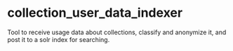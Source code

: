 # collection_user_data_indexer
Tool to receive usage data about collections, classify and anonymize it, and post it to a solr index for searching.

